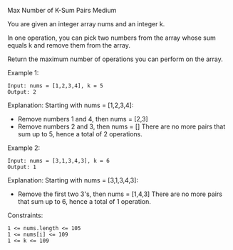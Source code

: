 Max Number of K-Sum Pairs
Medium

You are given an integer array nums and an integer k.

In one operation, you can pick two numbers from the array whose sum equals k and remove them from the array.

Return the maximum number of operations you can perform on the array.

 

Example 1:
```
Input: nums = [1,2,3,4], k = 5
Output: 2
```
Explanation: Starting with nums = [1,2,3,4]:
- Remove numbers 1 and 4, then nums = [2,3]
- Remove numbers 2 and 3, then nums = []
There are no more pairs that sum up to 5, hence a total of 2 operations.

Example 2:
```
Input: nums = [3,1,3,4,3], k = 6
Output: 1
```
Explanation: Starting with nums = [3,1,3,4,3]:
- Remove the first two 3's, then nums = [1,4,3]
There are no more pairs that sum up to 6, hence a total of 1 operation.

 

Constraints:

    1 <= nums.length <= 105
    1 <= nums[i] <= 109
    1 <= k <= 109

